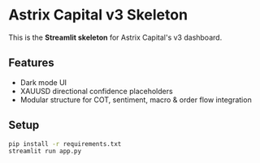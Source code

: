 # Astrix Capital v3 Skeleton

This is the **Streamlit skeleton** for Astrix Capital's v3 dashboard.

## Features
- Dark mode UI
- XAUUSD directional confidence placeholders
- Modular structure for COT, sentiment, macro & order flow integration

## Setup
```bash
pip install -r requirements.txt
streamlit run app.py
```